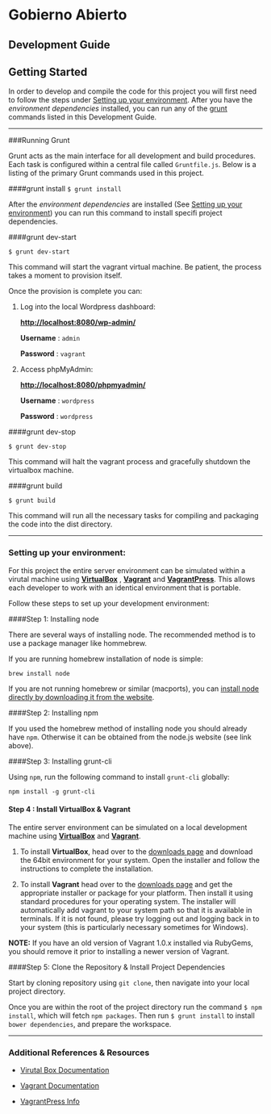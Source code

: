 # Gobierno Abierto

## Development Guide

## Getting Started

In order to develop and compile the code for this project you will first need to follow the steps under [Setting up your environment](#setup). After you have the *environment dependencies* installed, you can run any of the [grunt](http://gruntjs.com/) commands listed in this Development Guide.

---

###Running Grunt

Grunt acts as the main interface for all development and build procedures. Each task is configured within a central file called `Gruntfile.js`. Below is a listing of the primary Grunt commands used in this project.

####grunt install
`$ grunt install`

After the *environment dependencies* are installed (See [Setting up your environment](#setup)) you can run this command to install specifi project dependencies.

####grunt dev-start

`$ grunt dev-start`

This command will start the vagrant virtual machine. Be patient, the process takes a moment to provision itself. 

Once the provision is complete you can:

1. Log into the local Wordpress dashboard:
	
	[**http://localhost:8080/wp-admin/**](http://localhost:8080/wp-admin/) 
	
	**Username** : `admin`
	
	**Password** : `vagrant`
	
2. Access phpMyAdmin:

	[**http://localhost:8080/phpmyadmin/**](http://localhost:8080/phpmyadmin/)
	
	**Username** : `wordpress`
	
	**Password** : `wordpress`

####grunt dev-stop

`$ grunt dev-stop`

This command will halt the vagrant process and gracefully shutdown the virtualbox machine.

####grunt build

`$ grunt build`

This command will run all the necessary tasks for compiling and packaging the code into the dist directory.

---

### <a name="setup"></a>Setting up your environment:

For this project the entire server environment can be simulated within a virutal machine using [**VirtualBox**](https://www.virtualbox.org) , [**Vagrant**](https://www.vagrantup.com) and [**VagrantPress**](https://github.com/chad-thompson/vagrantpress/blob/master/README.md). This allows each developer to work with an identical environment that is portable.

Follow these steps to set up your development environment:

####Step 1: Installing node

There are several ways of installing node. The recommended method is to use a package manager like hommebrew.

If you are running homebrew installation of node is simple:

`brew install node`

If you are not running homebrew or similar (macports), you can [install node directly by downloading it from the website](http://nodejs.org/).

####Step 2: Installing npm

If you used the homebrew method of installing node you should already have `npm`. Otherwise it can be obtained from the node.js website (see link above).

####Step 3: Installing grunt-cli

Using `npm`, run the following command to install `grunt-cli` globally:

`npm install -g grunt-cli`

#### Step 4 : Install VirtualBox & Vagrant

The entire server environment can be simulated on a local development machine using [**VirtualBox**](https://www.virtualbox.org/) and [**Vagrant**](https://www.vagrantup.com).


1. To install **VirtualBox**, head over to the [downloads page](https://www.virtualbox.org/wiki/Downloads) and download the 64bit environment for your system. Open the installer and follow the instructions to complete the installation.

2. To install **Vagrant** head over to the [downloads page](https://www.vagrantup.com/downloads) and get the appropriate installer or package for your platform. Then install it using standard procedures for your operating system. The installer will automatically add vagrant to your system path so that it is available in terminals. If it is not found, please try logging out and logging back in to your system (this is particularly necessary sometimes for Windows).

**NOTE:** If you have an old version of Vagrant 1.0.x installed via RubyGems, you should remove it prior to installing a newer version of Vagrant.

####Step 5: Clone the Repository & Install Project Dependencies

Start by cloning repository using `git clone`, then navigate into your local project directory. 

Once you are within the root of the project directory run the command `$ npm install`, which will fetch `npm packages`. Then run `$ grunt install` to install `bower dependencies`, and prepare the workspace.

---
### Additional References & Resources

* [Virutal Box Documentation](https://www.virtualbox.org/wiki/Documentation)

* [Vagrant Documentation](https://docs.vagrantup.com/v2/)

* [VagrantPress Info](https://github.com/chad-thompson/vagrantpress/blob/master/README.md)
